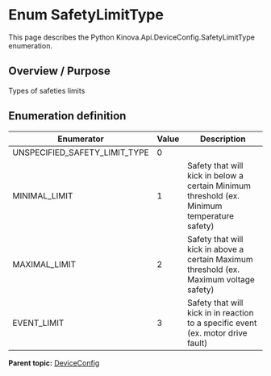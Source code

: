 # Enum SafetyLimitType

This page describes the Python Kinova.Api.DeviceConfig.SafetyLimitType enumeration.

## Overview / Purpose

Types of safeties limits

## Enumeration definition

|Enumerator|Value|Description|
|----------|-----|-----------|
|UNSPECIFIED\_SAFETY\_LIMIT\_TYPE|0| |
|MINIMAL\_LIMIT|1|Safety that will kick in below a certain Minimum threshold \(ex. Minimum temperature safety\)|
|MAXIMAL\_LIMIT|2|Safety that will kick in above a certain Maximum threshold \(ex. Maximum voltage safety\)|
|EVENT\_LIMIT|3|Safety that will kick in in reaction to a specific event \(ex. motor drive fault\)|

**Parent topic:** [DeviceConfig](../references/summary_DeviceConfig.md)

